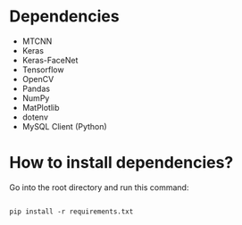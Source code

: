 # Dependencies 

- MTCNN
- Keras 
- Keras-FaceNet
- Tensorflow
- OpenCV
- Pandas
- NumPy
- MatPlotlib
- dotenv
- MySQL Client (Python)

# How to install dependencies?

Go into the root directory and run this command:

<code>
pip install -r requirements.txt
</code>